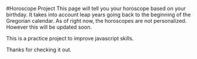 #Horoscope Project
This page will tell you your horoscope based on your birthday. It takes into account leap years going back to the beginning of the Gregorian calendar. As of right now, the horoscopes are not personalized. However this will be updated soon.

This is a practice project to improve javascript skills.

Thanks for checking it out. 
